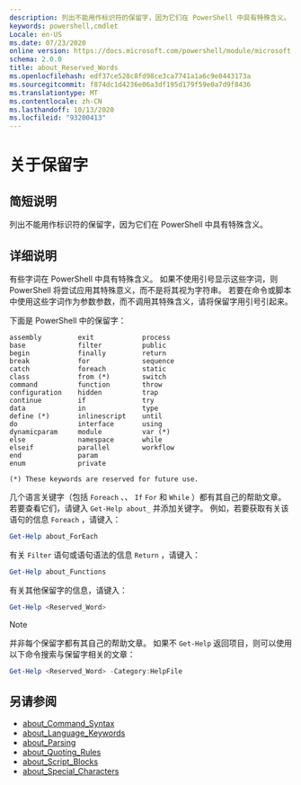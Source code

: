 ```yaml
---
description: 列出不能用作标识符的保留字，因为它们在 PowerShell 中具有特殊含义。
keywords: powershell,cmdlet
Locale: en-US
ms.date: 07/23/2020
online version: https://docs.microsoft.com/powershell/module/microsoft.powershell.core/about/about_reserved_words?view=powershell-7.1&WT.mc_id=ps-gethelp
schema: 2.0.0
title: about_Reserved_Words
ms.openlocfilehash: edf37ce528c8fd98ce3ca7741a1a6c9e0443173a
ms.sourcegitcommit: f874dc1d4236e06a3df195d179f59e0a7d9f8436
ms.translationtype: MT
ms.contentlocale: zh-CN
ms.lasthandoff: 10/13/2020
ms.locfileid: "93200413"
---
```

# <a name="about-reserved-words"></a>关于保留字

## <a name="short-description"></a>简短说明
列出不能用作标识符的保留字，因为它们在 PowerShell 中具有特殊含义。

## <a name="long-description"></a>详细说明

有些字词在 PowerShell 中具有特殊含义。 如果不使用引号显示这些字词，则 PowerShell 将尝试应用其特殊意义，而不是将其视为字符串。 若要在命令或脚本中使用这些字词作为参数参数，而不调用其特殊含义，请将保留字用引号引起来。

下面是 PowerShell 中的保留字：

```
assembly         exit            process
base             filter          public
begin            finally         return
break            for             sequence
catch            foreach         static
class            from (*)        switch
command          function        throw
configuration    hidden          trap
continue         if              try
data             in              type
define (*)       inlinescript    until
do               interface       using
dynamicparam     module          var (*)
else             namespace       while
elseif           parallel        workflow
end              param
enum             private

(*) These keywords are reserved for future use.
```

几个语言关键字（包括 `Foreach` 、、 `If` `For` 和 `While` ）都有其自己的帮助文章。 若要查看它们，请键入 `Get-Help about_` 并添加关键字。 例如，若要获取有关该语句的信息 `Foreach` ，请键入：

```powershell
Get-Help about_ForEach
```

有关 `Filter` 语句或语句语法的信息 `Return` ，请键入：

```powershell
Get-Help about_Functions
```

有关其他保留字的信息，请键入：

```powershell
Get-Help <Reserved_Word>
```

> [!NOTE]
> 并非每个保留字都有其自己的帮助文章。 如果不 `Get-Help` 返回项目，则可以使用以下命令搜索与保留字相关的文章：
>
> ```powershell
> Get-Help <Reserved_Word> -Category:HelpFile
> ```

## <a name="see-also"></a>另请参阅

- [about_Command_Syntax](about_Command_Syntax.md)
- [about_Language_Keywords](about_Language_Keywords.md)
- [about_Parsing](about_Parsing.md)
- [about_Quoting_Rules](about_Quoting_Rules.md)
- [about_Script_Blocks](about_Script_Blocks.md)
- [about_Special_Characters](about_Special_Characters.md)

